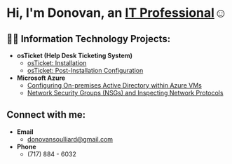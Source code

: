 <h1>Hi, I'm Donovan, an <a href="https://linkedin.com/in/dsoulliard">IT Professional</a>☺</h1>

<h2>👨‍💻 Information Technology Projects:</h2>

- <b>osTicket (Help Desk Ticketing System)</b>
  - [osTicket: Installation](https://github.com/dsoulliard/osticket-prereqs)
  - [osTicket: Post-Installation Configuration](https://github.com/dsoulliard/post-install-config)
- <b>Microsoft Azure</b>
  - [Configuring On-premises Active Directory within Azure VMs](https://github.com/joshmadakorcc/configure-ad)
  - [Network Security Groups (NSGs) and Inspecting Network Protocols](https://github.com/joshmadakorcc/azure-network-protocols)

<h2>Connect with me:</h2>

- <b> Email </b>
    - donovansoulliard@gmail.com
- <b> Phone </b>
    - (717) 884 - 6032
